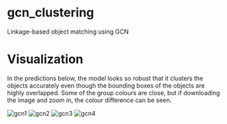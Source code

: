# gcn_clustering
Linkage-based object matching using GCN


# Visualization
In the predictions below, the model looks so robust that it clusters the objects accurately even though the bounding boxes of the objects are highly overlapped. Some of the group colours are close, but if downloading the image and zoom in, the colour difference can be seen.

![gcn1](https://user-images.githubusercontent.com/40629085/169761053-74ed48d6-b38c-4f56-9de8-93af54fe1719.png)
![gcn2](https://user-images.githubusercontent.com/40629085/169761063-302169b8-d606-4c83-abab-17be49da7a99.png)
![gcn3](https://user-images.githubusercontent.com/40629085/175269647-b0c5a369-ffa3-4d14-8f03-3ca607552cc1.png)
![gcn4](https://user-images.githubusercontent.com/40629085/175269659-87227c30-7cf8-4255-b3bb-53cd1ba83ea3.png)
